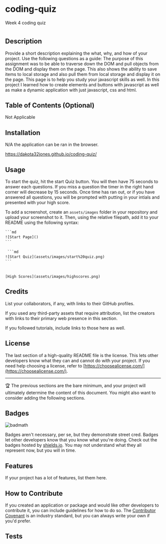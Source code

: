 # coding-quiz

Week 4 coding quiz

# <Coding Quiz>

## Description

Provide a short description explaining the what, why, and how of your project. Use the following questions as a guide:
The purpose of this assignment was to be able to traverse down the DOM and pull objects from the DOM and display them on the page. This also shows the ability to save items to local storage and also pull them from local storage and display it on the page. This page is to help you study your javascript skills as well. In this project I learned how to create elements and buttons with javascript as well as make a dynamic application with just javascript, css and html.

## Table of Contents (Optional)

Not Applicable

## Installation

N/A the application can be ran in the browser.

https://dakota32jones.github.io/coding-quiz/

## Usage

To start the quiz, hit the start Quiz button. You will then have 75 seconds to answer each questions. If you miss a question the timer in the right hand corner will decrease by 15 seconds. Once time has ran out, or if you have answered all questions, you will be prompted with putting in your intials and presented with your high score.

To add a screenshot, create an `assets/images` folder in your repository and upload your screenshot to it. Then, using the relative filepath, add it to your README using the following syntax:

    ```md
    ![Start Page]()
    ```

     ```md
    ![Start Quiz](assets/images/start%20quiz.png)
    ```


    [High Scores](assets/images/highscores.png)

## Credits

List your collaborators, if any, with links to their GitHub profiles.

If you used any third-party assets that require attribution, list the creators with links to their primary web presence in this section.

If you followed tutorials, include links to those here as well.

## License

The last section of a high-quality README file is the license. This lets other developers know what they can and cannot do with your project. If you need help choosing a license, refer to [https://choosealicense.com/](https://choosealicense.com/).

---

🏆 The previous sections are the bare minimum, and your project will ultimately determine the content of this document. You might also want to consider adding the following sections.

## Badges

![badmath](https://img.shields.io/github/languages/top/lernantino/badmath)

Badges aren't necessary, per se, but they demonstrate street cred. Badges let other developers know that you know what you're doing. Check out the badges hosted by [shields.io](https://shields.io/). You may not understand what they all represent now, but you will in time.

## Features

If your project has a lot of features, list them here.

## How to Contribute

If you created an application or package and would like other developers to contribute it, you can include guidelines for how to do so. The [Contributor Covenant](https://www.contributor-covenant.org/) is an industry standard, but you can always write your own if you'd prefer.

## Tests
